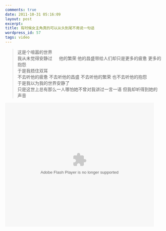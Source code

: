 ```yaml
---
comments: true
date: 2011-10-31 05:16:09
layout: post
excerpt: 
title: 有时候女主角真的可以从头到尾不用说一句话
wordpress_id: 57
tags: video
---
```



>这是个喧嚣的世界  
>我从未觉得安静过  　
>他的繁荣 他的昌盛带给人们却只是更多的疲惫 更多的抱怨  
>于是我捂住双耳　  
>不去听他的疲惫 不去听他的昌盛 不去听他的繁荣 也不去听他的抱怨　  
>于是我以为我的世界安静了　  
>只是这世上总有那么一人哪怕她不曾对我讲过一言一语 但我却听得到她的声音   

<embed src="http://player.youku.com/player.php/sid/XMjc4ODc1MDA4/v.swf" allowFullScreen="true" quality="high" width="480" height="400" align="middle" allowScriptAccess="always" type="application/x-shockwave-flash"></embed>


